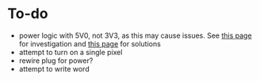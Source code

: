 # To-do

- power logic with 5V0, not 3V3, as this may cause issues. See [this page](./code%20information.md#sending-0x0e02-clock-and-data) for investigation and [this page][powering with arduino] for solutions
- attempt to turn on a single pixel
- rewire plug for power?
- attempt to write word

[powering with arduino]: https://github.com/ConnectedHumber/Bus-Terminal-Signs/blob/master/Hardware.md#using-an-arduino-to-drive-the-panels
